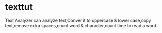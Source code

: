 # texttut
Text Analyzer can analyze text,Conver it to uppercase &amp; lower case,copy text,remove extra spaces,count word &amp; character,count time to read a word.
